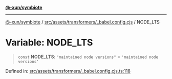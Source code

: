 [**@-xun/symbiote**](../../../../../README.md)

***

[@-xun/symbiote](../../../../../README.md) / [src/assets/transformers/\_babel.config.cjs](../README.md) / NODE\_LTS

# Variable: NODE\_LTS

> `const` **NODE\_LTS**: `"maintained node versions"` = `'maintained node versions'`

Defined in: [src/assets/transformers/\_babel.config.cjs.ts:118](https://github.com/Xunnamius/symbiote/blob/d690f89078e542b7ce30292e44cc1a492eab16bd/src/assets/transformers/_babel.config.cjs.ts#L118)
